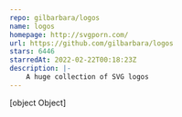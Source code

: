 ```yaml
---
repo: gilbarbara/logos
name: logos
homepage: http://svgporn.com/
url: https://github.com/gilbarbara/logos
stars: 6446
starredAt: 2022-02-22T00:18:23Z
description: |-
    A huge collection of SVG logos
---
```


[object Object]
